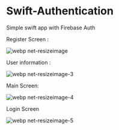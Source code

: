 # Swift-Authentication
Simple swift app with Firebase Auth

Register Screen : 

![webp net-resizeimage](https://user-images.githubusercontent.com/34929885/44620506-30185400-a89e-11e8-829b-3043599d35fe.png)


User information : 


![webp net-resizeimage-3](https://user-images.githubusercontent.com/34929885/44620521-89808300-a89e-11e8-95f3-af6867210234.png)

Main Screen: 

![webp net-resizeimage-4](https://user-images.githubusercontent.com/34929885/44626784-75cf2e00-a92b-11e8-8411-6df7467df9be.png)

Login Screen

![webp net-resizeimage-5](https://user-images.githubusercontent.com/34929885/44626795-add67100-a92b-11e8-9c9d-51092704925c.png)
